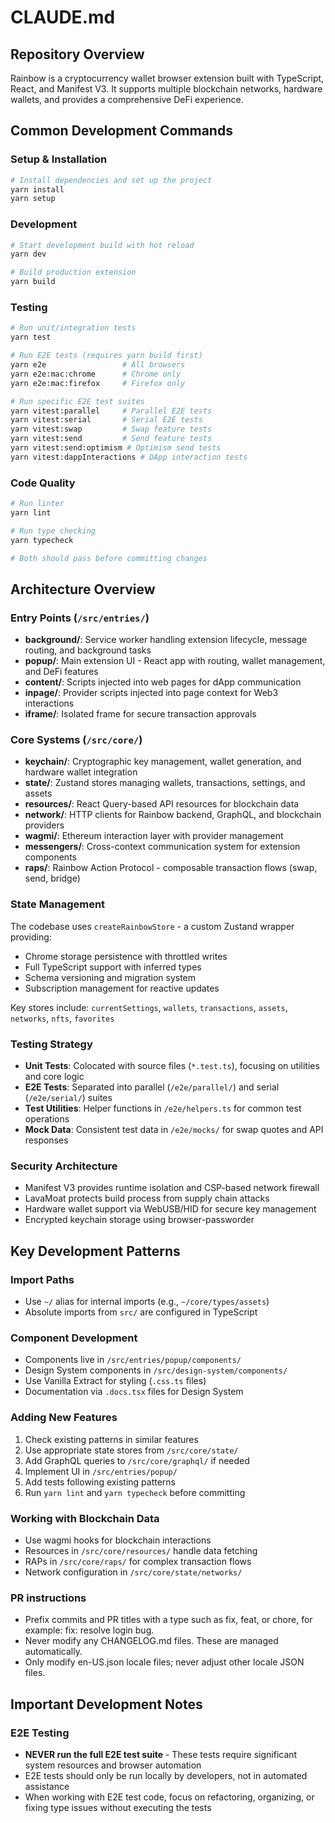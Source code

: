 # CLAUDE.md

## Repository Overview

Rainbow is a cryptocurrency wallet browser extension built with TypeScript, React, and Manifest V3. It supports multiple blockchain networks, hardware wallets, and provides a comprehensive DeFi experience.

## Common Development Commands

### Setup & Installation
```bash
# Install dependencies and set up the project
yarn install
yarn setup
```

### Development
```bash
# Start development build with hot reload
yarn dev

# Build production extension
yarn build
```

### Testing
```bash
# Run unit/integration tests
yarn test

# Run E2E tests (requires yarn build first)
yarn e2e                 # All browsers
yarn e2e:mac:chrome      # Chrome only
yarn e2e:mac:firefox     # Firefox only

# Run specific E2E test suites
yarn vitest:parallel     # Parallel E2E tests
yarn vitest:serial       # Serial E2E tests
yarn vitest:swap         # Swap feature tests
yarn vitest:send         # Send feature tests
yarn vitest:send:optimism # Optimism send tests
yarn vitest:dappInteractions # DApp interaction tests
```

### Code Quality
```bash
# Run linter
yarn lint

# Run type checking
yarn typecheck

# Both should pass before committing changes
```

## Architecture Overview

### Entry Points (`/src/entries/`)
- **background/**: Service worker handling extension lifecycle, message routing, and background tasks
- **popup/**: Main extension UI - React app with routing, wallet management, and DeFi features
- **content/**: Scripts injected into web pages for dApp communication
- **inpage/**: Provider scripts injected into page context for Web3 interactions
- **iframe/**: Isolated frame for secure transaction approvals

### Core Systems (`/src/core/`)
- **keychain/**: Cryptographic key management, wallet generation, and hardware wallet integration
- **state/**: Zustand stores managing wallets, transactions, settings, and assets
- **resources/**: React Query-based API resources for blockchain data
- **network/**: HTTP clients for Rainbow backend, GraphQL, and blockchain providers
- **wagmi/**: Ethereum interaction layer with provider management
- **messengers/**: Cross-context communication system for extension components
- **raps/**: Rainbow Action Protocol - composable transaction flows (swap, send, bridge)

### State Management
The codebase uses `createRainbowStore` - a custom Zustand wrapper providing:
- Chrome storage persistence with throttled writes
- Full TypeScript support with inferred types
- Schema versioning and migration system
- Subscription management for reactive updates

Key stores include: `currentSettings`, `wallets`, `transactions`, `assets`, `networks`, `nfts`, `favorites`

### Testing Strategy
- **Unit Tests**: Colocated with source files (`*.test.ts`), focusing on utilities and core logic
- **E2E Tests**: Separated into parallel (`/e2e/parallel/`) and serial (`/e2e/serial/`) suites
- **Test Utilities**: Helper functions in `/e2e/helpers.ts` for common test operations
- **Mock Data**: Consistent test data in `/e2e/mocks/` for swap quotes and API responses

### Security Architecture
- Manifest V3 provides runtime isolation and CSP-based network firewall
- LavaMoat protects build process from supply chain attacks
- Hardware wallet support via WebUSB/HID for secure key management
- Encrypted keychain storage using browser-passworder

## Key Development Patterns

### Import Paths
- Use `~/` alias for internal imports (e.g., `~/core/types/assets`)
- Absolute imports from `src/` are configured in TypeScript

### Component Development
- Components live in `/src/entries/popup/components/`
- Design System components in `/src/design-system/components/`
- Use Vanilla Extract for styling (`.css.ts` files)
- Documentation via `.docs.tsx` files for Design System

### Adding New Features
1. Check existing patterns in similar features
2. Use appropriate state stores from `/src/core/state/`
3. Add GraphQL queries to `/src/core/graphql/` if needed
4. Implement UI in `/src/entries/popup/`
5. Add tests following existing patterns
6. Run `yarn lint` and `yarn typecheck` before committing

### Working with Blockchain Data
- Use wagmi hooks for blockchain interactions
- Resources in `/src/core/resources/` handle data fetching
- RAPs in `/src/core/raps/` for complex transaction flows
- Network configuration in `/src/core/state/networks/`

### PR instructions
- Prefix commits and PR titles with a type such as fix, feat, or chore, for example: fix: resolve login bug.
- Never modify any CHANGELOG.md files. These are managed automatically.
- Only modify en-US.json locale files; never adjust other locale JSON files.

## Important Development Notes

### E2E Testing
- **NEVER run the full E2E test suite** - These tests require significant system resources and browser automation
- E2E tests should only be run locally by developers, not in automated assistance
- When working with E2E test code, focus on refactoring, organizing, or fixing type issues without executing the tests
